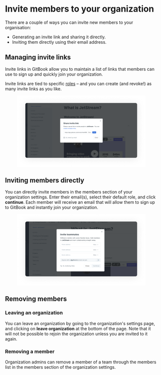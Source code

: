 # Invite members to your organization

There are a couple of ways you can invite new members to your organisation:

* Generating an invite link and sharing it directly.
* Inviting them directly using their email address.

## Managing invite links

Invite links in GitBook allow you to maintain a list of links that members can use to sign up and quickly join your organization.

Invite links are tied to specific [roles](roles.md) – and you can create (and revoke!) as many invite links as you like.

<figure><img src="../../.gitbook/assets/Invite with invite link.png" alt="An invite team members window, with an auto generated invite link allowing users to select specific permissions"><figcaption></figcaption></figure>

## Inviting members directly

You can directly invite members in the members section of your organization settings. Enter their email(s), select their default role, and click **continue**. Each member will receive an email that will allow them to sign up to GitBook and instantly join your organization.

<figure><img src="../../.gitbook/assets/Managing invite link.png" alt="An invite team members window, with fields which allow you to enter user emails and assign their permissions"><figcaption></figcaption></figure>

## Removing members

### Leaving an organization

You can leave an organization by going to the organization's settings page, and clicking on **leave organization** at the bottom of the page. Note that it will not be possible to rejoin the organization unless you are invited to it again.

### Removing a member

Organization admins can remove a member of a team through the members list in the members section of the organization settings.
